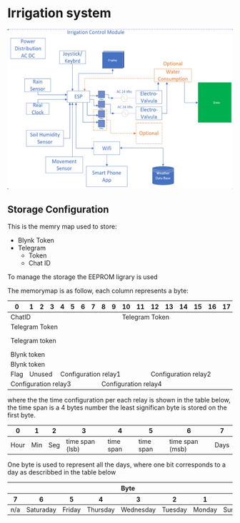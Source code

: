 # Irrigation system

![](./images/block_diagram.png)


## Storage Configuration 

This is the memry map used to store:
- Blynk Token
- Telegram
  - Token
  - Chat ID

To manage the storage the EEPROM ligrary is used

The memorymap is as follow, each column represents a byte:


<table>
    <thead>
        <tr>
            <th>0</th>
            <th>1</th>
            <th>2</th>
            <th>3</th>
            <th>4</th>
            <th>5</th>
            <th>6</th>
            <th>7</th>
            <th>8</th>
            <th>9</th>
            <th>10</th>
            <th>11</th>
            <th>12</th>
            <th>13</th>
            <th>14</th>
            <th>15</th>
            <th>16</th>
            <th>17</th>
            <th>18</th>
            <th>19</th>
        </tr>
    </thead>
    <tbody>
      <tr>
        <td colspan=10>ChatID</td>
        <td colspan=10>Telegram Token</td>
       </tr>
       <tr>
         <td colspan=20>Telegram Token</td>
       </tr>
       <tr>
         <td colspan=18>Telegram token</td>
         <td colspan=2>Blynk token</td>
       </tr>
       <tr>
         <td colspan=20>Blynk token</td>
       </tr>
       <tr>
         <td colspan=18>Blynk token</td>
         <td colspan=2>padding</td>
       </tr>
       <tr>
         <td colspan=1>Flag</td>
         <td colspan=3>Unused</td>
         <td colspan=8>Configuration relay1</td>
         <td colspan=8>Configuration relay2</td>
       </tr>
       <tr>
         <td colspan=8>Configuration relay3</td>
         <td colspan=8>Configuration relay4</td>
       </tr>
   </tbody>
</table>

where the the time configuration per each relay is shown in the table below, the time span is a 4 bytes number the least significan byte is stored on the first byte.

<table>
    <thead>
        <tr>
            <th>0</th>
            <th>1</th>
            <th>2</th>
            <th>3</th>
            <th>4</th>
            <th>5</th>
            <th>6</th>
            <th>7</th>
        </tr>
    </thead>
    <tbody>
      <tr>
        <td colspan=1>Hour</td>
        <td colspan=1>Min</td>
        <td colspan=1>Seg</td>
        <td colspan=1>time span (lsb)</td>
        <td colspan=1>time span</td>
         <td colspan=1>time span</td>
         <td colspan=1>time span (msb)</td>
         <td colspan=1>Days</td>
       </tr>
   </tbody>
</table>

One byte is used to represent all the days, where one bit corresponds to a day as describbed in the table below

<table>
    <thead>
        <tr>
            <th colspan=8>Byte</tr>
        </tr>
        <tr>
            <th>7</th>
            <th>6</th>
            <th>5</th>
            <th>4</th>
            <th>3</th>
            <th>2</th>
            <th>1</th>
            <th>0</th>
        </tr>
    </thead>
    <tbody>
      <tr>
        <td>n/a</td>
        <td>Saturaday</td>
        <td>Friday</td>
        <td>Thursday</td>
        <td>Wednesday</td>
        <td>Tuesday</td>
        <td>Monday</td>
        <td>Sunday</td>
      </tr>
   </tbody>
</table>

